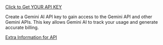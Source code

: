 <a href="">
Click to Get YOUR API KEY  </a>

Create a Gemini AI API key to gain access to the Gemini API and other Gemini APIs. This key allows Gemini AI to track your usage and generate accurate billing.


<a href="">
Extra Information for API </a>
